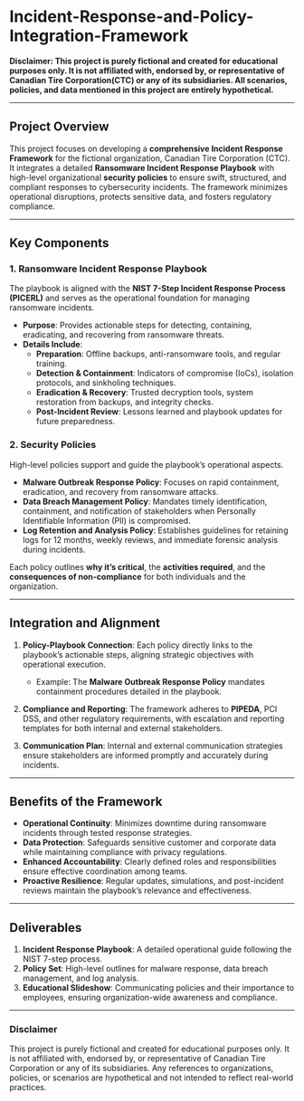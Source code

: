 # Incident-Response-and-Policy-Integration-Framework 

**Disclaimer:
This project is purely fictional and created for educational purposes only. It is not affiliated with, endorsed by, or representative of Canadian Tire Corporation(CTC) or any of its subsidiaries. All scenarios, policies, and data mentioned in this project are entirely hypothetical.**

---

## **Project Overview**
This project focuses on developing a **comprehensive Incident Response Framework** for the fictional organization, Canadian Tire Corporation (CTC). It integrates a detailed **Ransomware Incident Response Playbook** with high-level organizational **security policies** to ensure swift, structured, and compliant responses to cybersecurity incidents. The framework minimizes operational disruptions, protects sensitive data, and fosters regulatory compliance.

---

## **Key Components**

### **1. Ransomware Incident Response Playbook**
The playbook is aligned with the **NIST 7-Step Incident Response Process (PICERL)** and serves as the operational foundation for managing ransomware incidents.

- **Purpose**: Provides actionable steps for detecting, containing, eradicating, and recovering from ransomware threats.
- **Details Include**:
  - **Preparation**: Offline backups, anti-ransomware tools, and regular training.
  - **Detection & Containment**: Indicators of compromise (IoCs), isolation protocols, and sinkholing techniques.
  - **Eradication & Recovery**: Trusted decryption tools, system restoration from backups, and integrity checks.
  - **Post-Incident Review**: Lessons learned and playbook updates for future preparedness.

### **2. Security Policies**
High-level policies support and guide the playbook’s operational aspects.

- **Malware Outbreak Response Policy**: Focuses on rapid containment, eradication, and recovery from ransomware attacks.
- **Data Breach Management Policy**: Mandates timely identification, containment, and notification of stakeholders when Personally Identifiable Information (PII) is compromised.
- **Log Retention and Analysis Policy**: Establishes guidelines for retaining logs for 12 months, weekly reviews, and immediate forensic analysis during incidents.

Each policy outlines **why it’s critical**, the **activities required**, and the **consequences of non-compliance** for both individuals and the organization.

---

## **Integration and Alignment**

1. **Policy-Playbook Connection**:
   Each policy directly links to the playbook’s actionable steps, aligning strategic objectives with operational execution.
   - Example: The **Malware Outbreak Response Policy** mandates containment procedures detailed in the playbook.

2. **Compliance and Reporting**:
   The framework adheres to **PIPEDA**, PCI DSS, and other regulatory requirements, with escalation and reporting templates for both internal and external stakeholders.

3. **Communication Plan**:
   Internal and external communication strategies ensure stakeholders are informed promptly and accurately during incidents.

---

## **Benefits of the Framework**

- **Operational Continuity**: Minimizes downtime during ransomware incidents through tested response strategies.
- **Data Protection**: Safeguards sensitive customer and corporate data while maintaining compliance with privacy regulations.
- **Enhanced Accountability**: Clearly defined roles and responsibilities ensure effective coordination among teams.
- **Proactive Resilience**: Regular updates, simulations, and post-incident reviews maintain the playbook’s relevance and effectiveness.

---

## **Deliverables**

1. **Incident Response Playbook**: A detailed operational guide following the NIST 7-step process.
2. **Policy Set**: High-level outlines for malware response, data breach management, and log analysis.
3. **Educational Slideshow**: Communicating policies and their importance to employees, ensuring organization-wide awareness and compliance.

---

### **Disclaimer**
This project is purely fictional and created for educational purposes only. It is not affiliated with, endorsed by, or representative of Canadian Tire Corporation or any of its subsidiaries. Any references to organizations, policies, or scenarios are hypothetical and not intended to reflect real-world practices.

